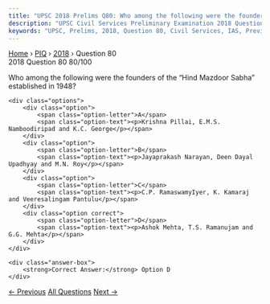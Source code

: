 ```yaml
---
title: "UPSC 2018 Prelims Q80: Who among the following were the founders of the “Hind Mazdo..."
description: "UPSC Civil Services Preliminary Examination 2018 Question 80 with options and answer"
keywords: "UPSC, Prelims, 2018, Question 80, Civil Services, IAS, Previous Year Questions"
---
```


<nav class="breadcrumb">
    <a href="../../">Home</a>
    <span>›</span>
    <a href="../">PIQ</a>
    <span>›</span>
    <a href="./">2018</a>
    <span>›</span>
    <span>Question 80</span>
</nav>

<div class="question-header">
    <div class="question-meta">
        <span class="year-badge">2018</span>
        <span class="question-number">Question 80</span>
        <span class="progress">80/100</span>
    </div>
    <div class="progress-bar">
        <div class="progress-fill" style="width: 80.0%"></div>
    </div>
</div>

<div class="question-content">
    <div class="question-text">
        <p>Who among the following were the founders of the “Hind Mazdoor Sabha”<br />
established in 1948?</p>
    </div>
    
    <div class="options">
        <div class="option">
            <span class="option-letter">A</span>
            <span class="option-text"><p>Krishna Pillai, E.M.S. Namboodiripad and K.C. George</p></span>
        </div>
        <div class="option">
            <span class="option-letter">B</span>
            <span class="option-text"><p>Jayaprakash Narayan, Deen Dayal Upadhyay and M.N. Roy</p></span>
        </div>
        <div class="option">
            <span class="option-letter">C</span>
            <span class="option-text"><p>C.P. RamaswamyIyer, K. Kamaraj and Veeresalingam Pantulu</p></span>
        </div>
        <div class="option correct">
            <span class="option-letter">D</span>
            <span class="option-text"><p>Ashok Mehta, T.S. Ramanujam and G.G. Mehta</p></span>
        </div>
    </div>

    <div class="answer-box">
        <strong>Correct Answer:</strong> Option D
    </div>
</div>

<div class="question-nav">
    <a href="../q079-which-one-of-the-following-is-a-very-significant-a/" class="nav-btn prev">← Previous</a>
    <a href="../" class="nav-btn center">All Questions</a>
    <a href="../q081-with-reference-to-the-religious-practices-in-india/" class="nav-btn next">Next →</a>
</div>
